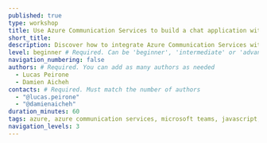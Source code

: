 ```yaml
---
published: true
type: workshop
title: Use Azure Communication Services to build a chat application with Teams
short_title:
description: Discover how to integrate Azure Communication Services with Microsoft Teams to build a chat application.
level: beginner # Required. Can be 'beginner', 'intermediate' or 'advanced'
navigation_numbering: false
authors: # Required. You can add as many authors as needed
  - Lucas Peirone
  - Damien Aicheh
contacts: # Required. Must match the number of authors
  - "@lucas.peirone"
  - "@damienaicheh"
duration_minutes: 60
tags: azure, azure communication services, microsoft teams, javascript, codespace, devcontainer, csu
navigation_levels: 3
---
```

